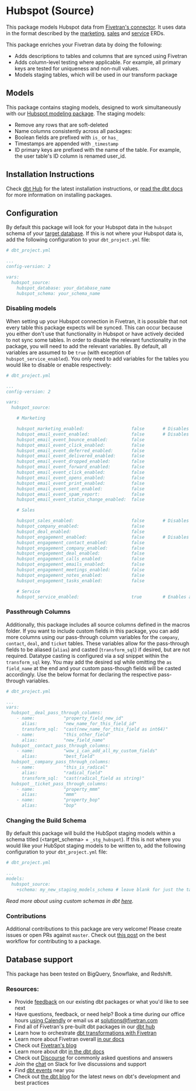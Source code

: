 # Hubspot (Source)

This package models Hubspot data from [Fivetran's connector](https://fivetran.com/docs/applications/hubspot). It uses data in the format described by the [marketing](https://fivetran.com/docs/applications/hubspot#schemainformation), [sales](https://fivetran.com/docs/applications/hubspot#crmandsaleshubschema) and [service](https://fivetran.com/docs/applications/hubspot#servicehubschema) ERDs.

This package enriches your Fivetran data by doing the following:

* Adds descriptions to tables and columns that are synced using Fivetran
* Adds column-level testing where applicable. For example, all primary keys are tested for uniqueness and non-null values.
* Models staging tables, which will be used in our transform package

## Models

This package contains staging models, designed to work simultaneously with our [Hubspot modeling package](https://github.com/fivetran/dbt_hubspot). The staging models:

* Remove any rows that are soft-deleted
* Name columns consistently across all packages:
* Boolean fields are prefixed with `is_` or `has_`
* Timestamps are appended with `_timestamp`
* ID primary keys are prefixed with the name of the table. For example, the user table's ID column is renamed user_id.

## Installation Instructions
Check [dbt Hub](https://hub.getdbt.com/) for the latest installation instructions, or [read the dbt docs](https://docs.getdbt.com/docs/package-management) for more information on installing packages.

## Configuration
By default this package will look for your Hubspot data in the `hubspot` schema of your [target database](https://docs.getdbt.com/docs/running-a-dbt-project/using-the-command-line-interface/configure-your-profile). If this is not where your Hubspot data is, add the following configuration to your `dbt_project.yml` file:

```yml
# dbt_project.yml

...
config-version: 2

vars:
  hubspot_source:
    hubspot_database: your_database_name
    hubspot_schema: your_schema_name
```

### Disabling models

When setting up your Hubspot connection in Fivetran, it is possible that not every table this package expects will be synced. This can occur because you either don't use that functionality in Hubspot or have actively decided to not sync some tables. In order to disable the relevant functionality in the package, you will need to add the relevant variables. By default, all variables are assumed to be `true` (with exception of `hubspot_service_enabled`). You only need to add variables for the tables you would like to disable or enable respectively:

```yml
# dbt_project.yml

...
config-version: 2

vars:
  hubspot_source:

    # Marketing

    hubspot_marketing_enabled:                  false       # Disables all marketing models
    hubspot_email_event_enabled:                false       # Disables all email_event models and functionality
    hubspot_email_event_bounce_enabled:         false
    hubspot_email_event_click_enabled:          false
    hubspot_email_event_deferred_enabled:       false
    hubspot_email_event_delivered_enabled:      false
    hubspot_email_event_dropped_enabled:        false
    hubspot_email_event_forward_enabled:        false
    hubspot_email_event_click_enabled:          false
    hubspot_email_event_opens_enabled:          false
    hubspot_email_event_print_enabled:          false
    hubspot_email_event_sent_enabled:           false
    hubspot_email_event_spam_report:            false
    hubspot_email_event_status_change_enabled:  false

    # Sales

    hubspot_sales_enabled:                      false       # Disables all sales models
    hubspot_company_enabled:                    false
    hubspot_deal_enabled:                       false
    hubspot_engagement_enabled:                 false       # Disables all engagement models and functionality
    hubspot_engagement_contact_enabled:         false
    hubspot_engagement_company_enabled:         false
    hubspot_engagement_deal_enabled:            false
    hubspot_engagement_calls_enabled:           false
    hubspot_engagement_emails_enabled:          false
    hubspot_engagement_meetings_enabled:        false
    hubspot_engagement_notes_enabled:           false
    hubspot_engagement_tasks_enabled:           false

    # Service
    hubspot_service_enabled:                    true        # Enables all service models
```

### Passthrough Columns
Additionally, this package includes all source columns defined in the macros folder. If you want to include custom fields in this package, you can add more columns using our pass-through column variables for the `company`, `contact`, `deal`, and `ticket` tables. These variables allow for the pass-through fields to be aliased (`alias`) and casted (`transform_sql`) if desired, but are not required. Datatype casting is configured via a sql snippet within the `transform_sql` key. You may add the desired sql while omitting the `as field_name` at the end and your custom pass-though fields will be casted accordingly. Use the below format for declaring the respective pass-through variables.

```yml
# dbt_project.yml

...
vars:
  hubspot__deal_pass_through_columns:
    - name:           "property_field_new_id"
      alias:          "new_name_for_this_field_id"
      transform_sql:  "cast(new_name_for_this_field as int64)"
    - name:           "this_other_field"
      alias:          "new_field_name"
  hubspot__contact_pass_through_columns:
    - name:           "wow_i_can_add_all_my_custom_fields"
      alias:          "best_field"
  hubspot__company_pass_through_columns:
    - name:           "this_is_radical"
      alias:          "radical_field"
      transform_sql:  "cast(radical_field as string)"
  hubspot__ticket_pass_through_columns:
    - name:           "property_mmm"
      alias:          "mmm"
    - name:           "property_bop"
      alias:          "bop"

```

### Changing the Build Schema
By default this package will build the HubSpot staging models within a schema titled (<target_schema> + `_stg_hubspot`). If this is not where you would like your HubSpot staging models to be written to, add the following configuration to your `dbt_project.yml` file:

```yml
# dbt_project.yml

...
models:
  hubspot_source:
    +schema: my_new_staging_models_schema # leave blank for just the target_schema

```

*Read more about using custom schemas in dbt [here](https://docs.getdbt.com/docs/building-a-dbt-project/building-models/using-custom-schemas).*

### Contributions ###

Additional contributions to this package are very welcome! Please create issues
or open PRs against `master`. Check out 
[this post](https://discourse.getdbt.com/t/contributing-to-a-dbt-package/657) 
on the best workflow for contributing to a package.

## Database support
This package has been tested on BigQuery, Snowflake, and Redshift.

### Resources:
- Provide [feedback](https://www.surveymonkey.com/r/DQ7K7WW) on our existing dbt packages or what you'd like to see next
- Have questions, feedback, or need help? Book a time during our office hours [using Calendly](https://calendly.com/fivetran-solutions-team/fivetran-solutions-team-office-hours) or email us at solutions@fivetran.com
- Find all of Fivetran's pre-built dbt packages in our [dbt hub](https://hub.getdbt.com/fivetran/)
- Learn how to orchestrate [dbt transformations with Fivetran](https://fivetran.com/docs/transformations/dbt)
- Learn more about Fivetran overall [in our docs](https://fivetran.com/docs)
- Check out [Fivetran's blog](https://fivetran.com/blog)
- Learn more about dbt [in the dbt docs](https://docs.getdbt.com/docs/introduction)
- Check out [Discourse](https://discourse.getdbt.com/) for commonly asked questions and answers
- Join the [chat](http://slack.getdbt.com/) on Slack for live discussions and support
- Find [dbt events](https://events.getdbt.com) near you
- Check out [the dbt blog](https://blog.getdbt.com/) for the latest news on dbt's development and best practices

